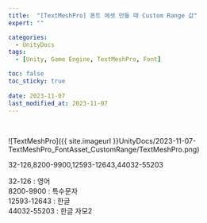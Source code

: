 ```yaml
---
title:  "[TextMeshPro] 폰트 에셋 만들 때 Custom Range 값"
expert: ""

categories:
  - UnityDocs
tags:
  - [Unity, Game Engine, TextMeshPro, Font]

toc: false
toc_sticky: true
 
date: 2023-11-07
last_modified_at: 2023-11-07
---
```


<br>

![TextMeshPro]({{ site.imageurl }}UnityDocs/2023-11-07-TextMeshPro_FontAsset_CustomRange/TextMeshPro.png)  

32-126,8200-9900,12593-12643,44032-55203

32-126 : 영어  
8200-9900 : 특수문자  
12593-12643 : 한글  
44032-55203 : 한글 자모2  